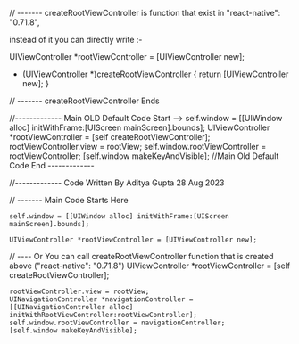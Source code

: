 // ------- createRootViewController is function that exist in "react-native": "0.71.8", 

instead of it you can directly write :-

UIViewController *rootViewController = [UIViewController new];


- (UIViewController *)createRootViewController
{
  return [UIViewController new];
}

 // ------- createRootViewController Ends 



//------------- Main OLD Default Code Start -->
  self.window = [[UIWindow alloc] initWithFrame:[UIScreen mainScreen].bounds];
  UIViewController *rootViewController = [self createRootViewController];
  rootViewController.view = rootView;
  self.window.rootViewController = rootViewController;
  [self.window makeKeyAndVisible];
//Main Old Default Code End -------------


//------------- Code Written By Aditya Gupta 28 Aug 2023

// ------- Main Code Starts Here  
    
    self.window = [[UIWindow alloc] initWithFrame:[UIScreen mainScreen].bounds];
    
    UIViewController *rootViewController = [UIViewController new];    
// ---- Or You can call createRootViewController function that is created above ("react-native": "0.71.8")
    UIViewController *rootViewController = [self createRootViewController]; 

    rootViewController.view = rootView;
    UINavigationController *navigationController = [[UINavigationController alloc] initWithRootViewController:rootViewController];
    self.window.rootViewController = navigationController;
    [self.window makeKeyAndVisible];

<!-- ------- Main Code Ends Here -->

<!-- //Code Written By Aditya Gupta 28 Aug 2023 ------------- -->